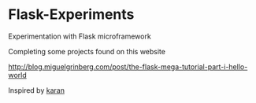 Flask-Experiments
=================

Experimentation with Flask microframework

Completing some projects found on this website

http://blog.miguelgrinberg.com/post/the-flask-mega-tutorial-part-i-hello-world

Inspired by [karan](http://github.com/karan)

